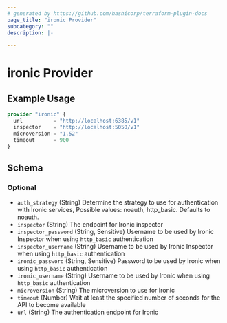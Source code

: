 ```yaml
---
# generated by https://github.com/hashicorp/terraform-plugin-docs
page_title: "ironic Provider"
subcategory: ""
description: |-
  
---
```


# ironic Provider



## Example Usage

```terraform
provider "ironic" {
  url          = "http://localhost:6385/v1"
  inspector    = "http://localhost:5050/v1"
  microversion = "1.52"
  timeout      = 900
}
```

<!-- schema generated by tfplugindocs -->
## Schema

### Optional

- `auth_strategy` (String) Determine the strategy to use for authentication with Ironic services, Possible values: noauth, http_basic. Defaults to noauth.
- `inspector` (String) The endpoint for Ironic inspector
- `inspector_password` (String, Sensitive) Username to be used by Ironic Inspector when using `http_basic` authentication
- `inspector_username` (String) Username to be used by Ironic Inspector when using `http_basic` authentication
- `ironic_password` (String, Sensitive) Password to be used by Ironic when using `http_basic` authentication
- `ironic_username` (String) Username to be used by Ironic when using `http_basic` authentication
- `microversion` (String) The microversion to use for Ironic
- `timeout` (Number) Wait at least the specified number of seconds for the API to become available
- `url` (String) The authentication endpoint for Ironic
